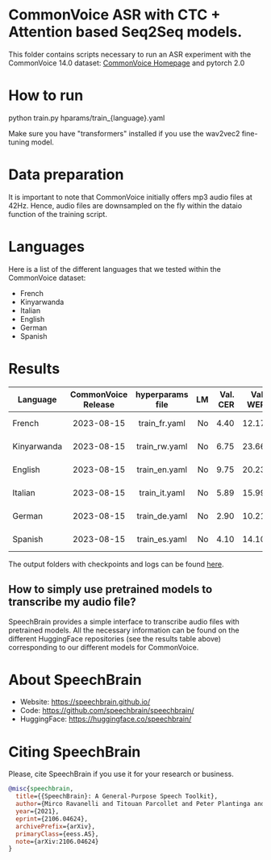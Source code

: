 # CommonVoice ASR with CTC + Attention based Seq2Seq models.
This folder contains scripts necessary to run an ASR experiment with the CommonVoice 14.0 dataset: [CommonVoice Homepage](https://commonvoice.mozilla.org/) and pytorch 2.0

# How to run
python train.py hparams/train_{language}.yaml

Make sure you have "transformers" installed if you use the wav2vec2 fine-tuning model.

# Data preparation
It is important to note that CommonVoice initially offers mp3 audio files at 42Hz. Hence, audio files are downsampled on the fly within the dataio function of the training script.

# Languages
Here is a list of the different languages that we tested within the CommonVoice dataset:
- French
- Kinyarwanda
- Italian
- English
- German
- Spanish

# Results

| Language | CommonVoice Release | hyperparams file | LM | Val. CER | Val. WER | Test CER | Test WER | HuggingFace link | Model link | GPUs |
| ------------- |:-------------:|:---------------------------:| -----:| -----:| -----:| -----:| -----:| :-----------:| :-----------:| :-----------:|
| French | 2023-08-15 | train_fr.yaml | No | 4.40 | 12.17 | 5.93 | 14.88 | [model](https://huggingface.co/speechbrain/asr-crdnn-commonvoice-14-fr) | [model](https://www.dropbox.com/sh/07a5lt21wxp98x5/AABhNwmWFaNFyA734bNZUO03a?dl=0) | 1xV100 32GB |
| Kinyarwanda | 2023-08-15 | train_rw.yaml | No | 6.75 | 23.66 | 10.80 | 29.22 | [model](https://huggingface.co/speechbrain/asr-crdnn-commonvoice-14-rw) | [model](https://www.dropbox.com/sh/i1fv4f8miilqgii/AAB3gE97kmFDA0ISkIDSUW_La?dl=0) | 1xV100 32GB |
| English | 2023-08-15 | train_en.yaml | No | 9.75 | 20.23 | 12.76 | 23.88 | [model](https://huggingface.co/speechbrain/asr-crdnn-commonvoice-14-en) | [model](https://www.dropbox.com/sh/h8ged0yu3ztypkh/AAAu-12k_Ceg-tTjuZnrg7dza?dl=0) | 1xV100 32GB |
| Italian | 2023-08-15 | train_it.yaml | No | 5.89 | 15.99 | 6.27 | 17.02 | [model](https://huggingface.co/speechbrain/asr-crdnn-commonvoice-14-it) | [model](https://www.dropbox.com/sh/ss59uu0j5boscvp/AAASsiFhlB1nDWPkFX410bzna?dl=0) | 1xV100 32GB |
| German | 2023-08-15 | train_de.yaml | No | 2.90 | 10.21 | 3.82 | 12.25 | [model](https://huggingface.co/speechbrain/asr-crdnn-commonvoice-14-de) | [model](https://www.dropbox.com/sh/zgatirb118f79ef/AACmjh-D94nNDWcnVI4Ef5K7a?dl=0) | 1xV100 32GB |
| Spanish | 2023-08-15 | train_es.yaml | No | 4.10 | 14.10 | 4.68 | 14.77 | [model](https://huggingface.co/speechbrain/asr-crdnn-commonvoice-14-es) | [model](https://www.dropbox.com/sh/r3w0b2tm1p73vft/AADCxdhUwDN6j4PVT9TYe-d5a?dl=0) | 1xV100 32GB |



The output folders with checkpoints and logs can be found [here](https://www.dropbox.com/sh/852eq7pbt6d65ai/AACv4wAzk1pWbDo4fjVKLICYa?dl=0).

## How to simply use pretrained models to transcribe my audio file?

SpeechBrain provides a simple interface to transcribe audio files with pretrained models. All the necessary information can be found on the different HuggingFace repositories (see the results table above) corresponding to our different models for CommonVoice.


# **About SpeechBrain**
- Website: https://speechbrain.github.io/
- Code: https://github.com/speechbrain/speechbrain/
- HuggingFace: https://huggingface.co/speechbrain/


# **Citing SpeechBrain**
Please, cite SpeechBrain if you use it for your research or business.

```bibtex
@misc{speechbrain,
  title={{SpeechBrain}: A General-Purpose Speech Toolkit},
  author={Mirco Ravanelli and Titouan Parcollet and Peter Plantinga and Aku Rouhe and Samuele Cornell and Loren Lugosch and Cem Subakan and Nauman Dawalatabad and Abdelwahab Heba and Jianyuan Zhong and Ju-Chieh Chou and Sung-Lin Yeh and Szu-Wei Fu and Chien-Feng Liao and Elena Rastorgueva and François Grondin and William Aris and Hwidong Na and Yan Gao and Renato De Mori and Yoshua Bengio},
  year={2021},
  eprint={2106.04624},
  archivePrefix={arXiv},
  primaryClass={eess.AS},
  note={arXiv:2106.04624}
}
```

